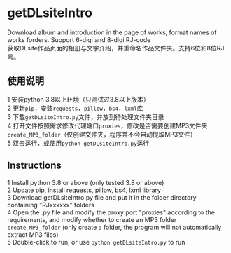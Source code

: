 # getDLsiteIntro
Download album and introduction in the page of works, format names of works forders. Support 6-digi and 8-digi RJ-code<br>
获取DLsite作品页面的相册与文字介绍，并重命名作品文件夹。支持6位和8位RJ号。

## 使用说明
1 安装python 3.8以上环境（只测试过3.8以上版本）<br>
2 更新`pip`，安装`requests`，`pillow`，`bs4`，`lxml`库<br>
3 下载`getDLsiteIntro.py`文件，并放到待处理文件夹目录<br>
4 打开文件按照需求修改代理端口`proxies`，修改是否需要创建MP3文件夹`create_MP3_folder`（仅创建文件夹，程序并不会自动提取MP3文件）<br>
5 双击运行，或使用`python getDLsiteIntro.py`运行

## Instructions
1 Install python 3.8 or above (only tested 3.8 or above)<br> 
2 Update pip, install requests, pillow, bs4, lxml library<br> 
3 Download getDLsiteIntro.py file and put it in the folder directory containing "RJxxxxxx" folders <br> 
4 Open the .py file and modify the proxy port "proxies" according to the requirements, and modify whether to create an MP3 folder `create_MP3_folder` (only create a folder, the program will not automatically extract MP3 files)<br> 
5 Double-click to run, or use `python getDLsiteIntro.py` to run
